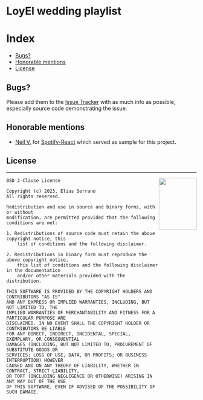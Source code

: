 <!-- omit in toc -->
LoyEl wedding playlist
=======

<!-- omit in toc -->
# Index

- [Bugs?](#bugs)
- [Honorable mentions](#honorable-mentions)
- [License](#license)

## Bugs?

Please add them to the [Issue Tracker][issues] with as much info as possible, especially source code demonstrating the issue.

## Honorable mentions

* [Neil V.](https://github.com/urbanvas) for [Spotify-React](https://github.com/urbanvas/Spotify-React) which served as sample for this project.

## License
-----------------------------------------------------------------------

<a href="http://opensource.org/licenses/BSD-2-Clause" target="_blank">
<img align="right" width="100" height="137"
 src="https://i0.wp.com/opensource.org/wp-content/uploads/2006/07/OSI_Approved_License.png?w=150&ssl=1">
</a>

	BSD 2-Clause License

	Copyright (c) 2023, Elias Serrano
	All rights reserved.

	Redistribution and use in source and binary forms, with or without
	modification, are permitted provided that the following conditions are met:

	1. Redistributions of source code must retain the above copyright notice, this
		list of conditions and the following disclaimer.

	2. Redistributions in binary form must reproduce the above copyright notice,
		this list of conditions and the following disclaimer in the documentation
		and/or other materials provided with the distribution.

	THIS SOFTWARE IS PROVIDED BY THE COPYRIGHT HOLDERS AND CONTRIBUTORS "AS IS"
	AND ANY EXPRESS OR IMPLIED WARRANTIES, INCLUDING, BUT NOT LIMITED TO, THE
	IMPLIED WARRANTIES OF MERCHANTABILITY AND FITNESS FOR A PARTICULAR PURPOSE ARE
	DISCLAIMED. IN NO EVENT SHALL THE COPYRIGHT HOLDER OR CONTRIBUTORS BE LIABLE
	FOR ANY DIRECT, INDIRECT, INCIDENTAL, SPECIAL, EXEMPLARY, OR CONSEQUENTIAL
	DAMAGES (INCLUDING, BUT NOT LIMITED TO, PROCUREMENT OF SUBSTITUTE GOODS OR
	SERVICES; LOSS OF USE, DATA, OR PROFITS; OR BUSINESS INTERRUPTION) HOWEVER
	CAUSED AND ON ANY THEORY OF LIABILITY, WHETHER IN CONTRACT, STRICT LIABILITY,
	OR TORT (INCLUDING NEGLIGENCE OR OTHERWISE) ARISING IN ANY WAY OUT OF THE USE
	OF THIS SOFTWARE, EVEN IF ADVISED OF THE POSSIBILITY OF SUCH DAMAGE.

[issues]: https://github.com/feserr/loyel-wedding-playlist/issues
